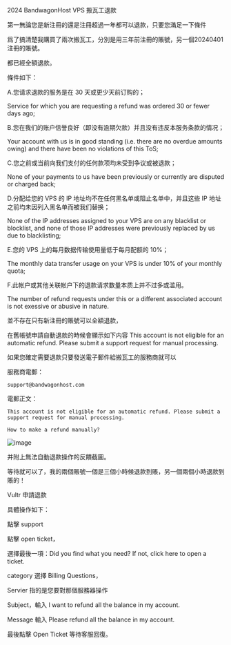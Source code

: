 2024 BandwagonHost VPS 搬瓦工退款

第一無論您是新注冊的還是注冊超過一年都可以退款，只要您滿足一下條件

爲了搞清楚我購買了兩次搬瓦工，分別是用三年前注冊的賬號，另一個20240401注冊的賬號。

都已經全額退款。

條件如下：


A.您请求退款的服务是在 30 天或更少天前订购的；

Service for which you are requesting a refund was ordered 30 or fewer days ago;


B.您在我们的账户信誉良好（即没有逾期欠款）并且没有违反本服务条款的情况；

Your account with us is in good standing (i.e. there are no overdue amounts owing) and there have been no violations of this ToS;


C.您之前或当前向我们支付的任何款项均未受到争议或被退款；

None of your payments to us have been previously or currently are disputed or charged back;


D.分配给您的 VPS 的 IP 地址均不在任何黑名单或阻止名单中，并且这些 IP 地址之前均未因列入黑名单而被我们替换；

None of the IP addresses assigned to your VPS are on any blacklist or blocklist, and none of those IP addresses were previously replaced by us due to blacklisting;


E.您的 VPS 上的每月数据传输使用量低于每月配额的 10%；

The monthly data transfer usage on your VPS is under 10% of your monthly quota;


F.此帐户或其他关联帐户下的退款请求数量本质上并不过多或滥用。

The number of refund requests under this or a different associated account is not exessive or abusive in nature.


並不存在只有新注冊的賬號可以全額退款，

在舊帳號申請自動退款的時候會顯示如下内容
This account is not eligible for an automatic refund. Please submit a support request for manual processing.

如果您確定需要退款只要發送電子郵件給搬瓦工的服務商就可以

服務商電郵：

    support@bandwagonhost.com

電郵正文：

    This account is not eligible for an automatic refund. Please submit a support request for manual processing.

    How to make a refund manually?

   ![image](https://github.com/RisesunStudios/Bandwagon-Vps-Refund/blob/main/chrome_gCf2uh5xZl.png)
    
并附上無法自動退款操作的反饋截圖。

等待就可以了，我的兩個賬號一個是三個小時候退款到賬，另一個兩個小時退款到賬的！


Vultr 申請退款

具體操作如下：

點擊 support 

點擊 open ticket，

選擇最後一項：Did you find what you need? If not, click here to open a ticket.

category 選擇 Billing Questions，

Servier 指的是您要對那個服務器操作

Subject，輸入 I want to refund all the balance in my account.  

Message 輸入 Please refund all the balance in my account.  

最後點擊 Open Ticket 等待客服回復。

